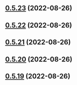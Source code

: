 ## [0.5.23](https://github.com/idbi/components/compare/v0.5.22...v0.5.23) (2022-08-26)



## [0.5.22](https://github.com/idbi/components/compare/v0.5.21...v0.5.22) (2022-08-26)



## [0.5.21](https://github.com/idbi/components/compare/v0.5.20...v0.5.21) (2022-08-26)



## [0.5.20](https://github.com/idbi/components/compare/v0.5.19...v0.5.20) (2022-08-26)



## [0.5.19](https://github.com/idbi/components/compare/v0.5.18...v0.5.19) (2022-08-26)




